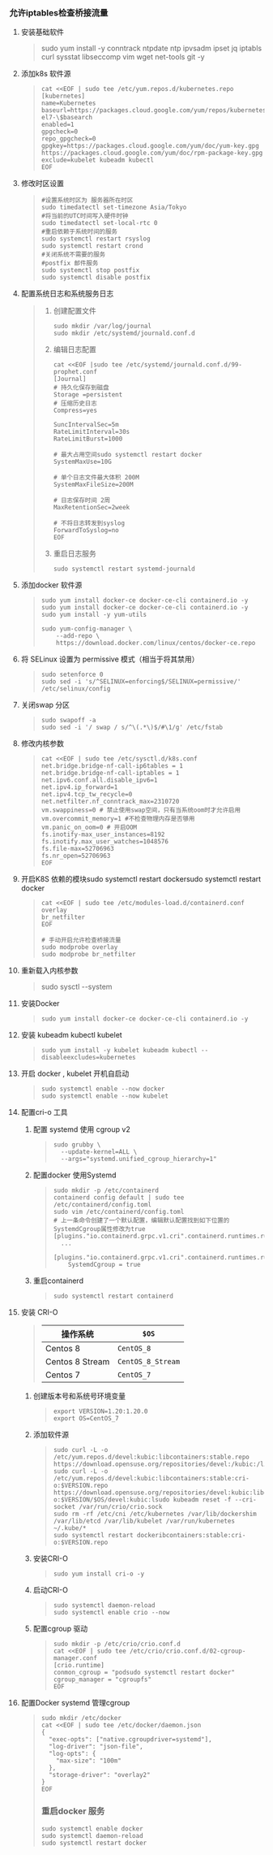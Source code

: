 ### 允许iptables检查桥接流量

1. 安装基础软件

   > sudo yum install -y conntrack ntpdate ntp ipvsadm ipset jq iptabls curl sysstat libseccomp vim wget net-tools git -y

2. 添加k8s 软件源

   > ```shell
   > cat <<EOF | sudo tee /etc/yum.repos.d/kubernetes.repo
   > [kubernetes]
   > name=Kubernetes
   > baseurl=https://packages.cloud.google.com/yum/repos/kubernetes-el7-\$basearch
   > enabled=1
   > gpgcheck=0
   > repo_gpgcheck=0
   > gpgkey=https://packages.cloud.google.com/yum/doc/yum-key.gpg https://packages.cloud.google.com/yum/doc/rpm-package-key.gpg
   > exclude=kubelet kubeadm kubectl
   > EOF
   > ```

3. 修改时区设置

   > ```
   > #设置系统时区为 服务器所在时区
   > sudo timedatectl set-timezone Asia/Tokyo
   > #将当前的UTC时间写入硬件时钟
   > sudo timedatectl set-local-rtc 0
   > #重启依赖于系统时间的服务
   > sudo systemctl restart rsyslog
   > sudo systemctl restart crond
   > #关闭系统不需要的服务
   > #postfix 邮件服务
   > sudo systemctl stop postfix
   > sudo systemctl disable postfix
   > ```

4. 配置系统日志和系统服务日志

   > 1. 创建配置文件
   >
   >    ```
   >    sudo mkdir /var/log/journal
   >    sudo mkdir /etc/systemd/journald.conf.d
   >    ```
   >
   > 2. 编辑日志配置
   >
   >      ```
   >      cat <<EOF |sudo tee /etc/systemd/journald.conf.d/99-prophet.conf
   >      [Journal]
   >      # 持久化保存到磁盘
   >      Storage =persistent
   >      # 压缩历史日志
   >      Compress=yes
   >      
   >      SuncIntervalSec=5m
   >      RateLimitInterval=30s
   >      RateLimitBurst=1000
   >      
   >      # 最大占用空间sudo systemctl restart docker
   >      SystemMaxUse=10G
   >      
   >      # 单个日志文件最大体积 200M
   >      SystemMaxFileSize=200M
   >      
   >      # 日志保存时间 2周
   >      MaxRetentionSec=2week
   >      
   >      # 不将日志转发到syslog
   >      ForwardToSyslog=no
   >      EOF
   >      ```
   >
   > 3. 重启日志服务
   >
   >    ```
   >    sudo systemctl restart systemd-journald
   >    ```

5. 添加docker 软件源

   > ```shell
   > sudo yum install docker-ce docker-ce-cli containerd.io -y sudo yum install docker-ce docker-ce-cli containerd.io -y sudo yum install -y yum-utils
   > 
   > sudo yum-config-manager \
   >     --add-repo \
   >     https://download.docker.com/linux/centos/docker-ce.repo
   > ```

6. 将 SELinux 设置为 permissive 模式（相当于将其禁用）

   > ```shell
   > sudo setenforce 0
   > sudo sed -i 's/^SELINUX=enforcing$/SELINUX=permissive/' /etc/selinux/config
   > ```

7. 关闭swap 分区

   > ```shell
   > sudo swapoff -a 
   > sudo sed -i '/ swap / s/^\(.*\)$/#\1/g' /etc/fstab
   > ```

8. 修改内核参数

   > ```shell
   > cat <<EOF | sudo tee /etc/sysctl.d/k8s.conf  
   > net.bridge.bridge-nf-call-ip6tables = 1
   > net.bridge.bridge-nf-call-iptables = 1
   > net.ipv6.conf.all.disable_ipv6=1    
   > net.ipv4.ip_forward=1    
   > net.ipv4.tcp_tw_recycle=0    
   > net.netfilter.nf_conntrack_max=2310720    
   > vm.swappiness=0 # 禁止使用swap空间，只有当系统oom时才允许启用    
   > vm.overcommit_memory=1 #不检查物理内存是否够用    
   > vm.panic_on_oom=0 # 开启OOM    
   > fs.inotify-max_user_instances=8192   
   > fs.inotify.max_user_watches=1048576   
   > fs.file-max=52706963    
   > fs.nr_open=52706963
   > EOF
   > ```

9. 开启K8S 依赖的模块sudo systemctl restart dockersudo systemctl restart docker

   > ```shell
   > cat <<EOF | sudo tee /etc/modules-load.d/containerd.conf
   > overlay
   > br_netfilter
   > EOF
   > 
   > # 手动开启允许检查桥接流量
   > sudo modprobe overlay
   > sudo modprobe br_netfilter 
   > ```

10. 重新载入内核参数

    > sudo sysctl --system

11. 安装Docker

    > ```
    > sudo yum install docker-ce docker-ce-cli containerd.io -y 
    > ```

12. 安装 kubeadm kubectl kubelet

    > ```
    > sudo yum install -y kubelet kubeadm kubectl --disableexcludes=kubernetes
    > ```

13. 开启 docker , kubelet 开机自启动

    > ```
    > sudo systemctl enable --now docker 
    > sudo systemctl enable --now kubelet
    > ```

14. 配置cri-o 工具

    1.  配置 systemd 使用 cgroup v2

        > ```
        > sudo grubby \
        >   --update-kernel=ALL \
        >   --args="systemd.unified_cgroup_hierarchy=1"
        > ```

    2.  配置docker 使用Systemd

        > ```
        > sudo mkdir -p /etc/containerd
        > containerd config default | sudo tee /etc/containerd/config.toml
        > sudo vim /etc/containerd/config.toml
        > # 上一条命令创建了一个默认配置，编辑默认配置找到如下位置的SystemdCgroup属性修改为true
        > [plugins."io.containerd.grpc.v1.cri".containerd.runtimes.runc]
        >   ...
        >   [plugins."io.containerd.grpc.v1.cri".containerd.runtimes.runc.options]
        >     SystemdCgroup = true
        > ```

    3.  重启containerd

        > ``` 
        > sudo systemctl restart containerd
        > ```

15. 安装 CRI-O

    > | 操作系统        | `$OS`             |
    > | --------------- | ----------------- |
    > | Centos 8        | `CentOS_8`        |
    > | Centos 8 Stream | `CentOS_8_Stream` |
    > | Centos 7        | `CentOS_7`        |

    1.  创建版本号和系统号环境变量

        > ``` 
        > export VERSION=1.20:1.20.0
        > export OS=CentOS_7
        > ```

    2. 添加软件源

       > ```
       > sudo curl -L -o /etc/yum.repos.d/devel:kubic:libcontainers:stable.repo https://download.opensuse.org/repositories/devel:/kubic:/libcontainers:/stable/$OS/devel:kubic:libcontainers:stable.repo
       > sudo curl -L -o /etc/yum.repos.d/devel:kubic:libcontainers:stable:cri-o:$VERSION.repo https://download.opensuse.org/repositories/devel:kubic:libcontainers:stable:cri-o:$VERSION/$OS/devel:kubic:lsudo kubeadm reset -f --cri-socket /var/run/crio/crio.sock
       > sudo rm -rf /etc/cni /etc/kubernetes /var/lib/dockershim /var/lib/etcd /var/lib/kubelet /var/run/kubernetes ~/.kube/*
       > sudo systemctl restart dockeribcontainers:stable:cri-o:$VERSION.repo
       > 
       > ```

    3.  安装CRI-O

        > ```
        > sudo yum install cri-o -y
        > ```

    4.  启动CRI-O

        > ```
        > sudo systemctl daemon-reload
        > sudo systemctl enable crio --now
        > ```

    5.  配置cgroup 驱动

        > ```
        > sudo mkdir -p /etc/crio/crio.conf.d
        > cat <<EOF | sudo tee /etc/crio/crio.conf.d/02-cgroup-manager.conf
        > [crio.runtime]
        > conmon_cgroup = "podsudo systemctl restart docker"
        > cgroup_manager = "cgroupfs"
        > EOF
        > ```

16. 配置Docker systemd 管理cgroup

    > ```
    > sudo mkdir /etc/docker
    > cat <<EOF | sudo tee /etc/docker/daemon.json
    > {
    >   "exec-opts": ["native.cgroupdriver=systemd"],
    >   "log-driver": "json-file",
    >   "log-opts": {
    >     "max-size": "100m"
    >   },
    >   "storage-driver": "overlay2"
    > }
    > EOF
    > ```
    >
    > ### 重启docker 服务
    >
    > ```
    > sudo systemctl enable docker
    > sudo systemctl daemon-reload
    > sudo systemctl restart docker
    > ```
    >
